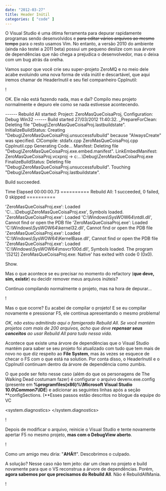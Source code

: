 ```yaml
---
date: "2012-03-27"
title: Header Inútil
categories: [ "code" ]
---
```

O Visual Studio é uma ótima ferramenta para depurar rapidamente programas sendo desenvolvidos e <del>para editar vários arquivos ao mesmo tempo</del> para o resto usamos Vim. No entanto, a versão 2010 do ambiente (ainda não testei a 2011 beta) possui um pequeno deslize com sua árvore de dependências que não chega a prejudica o desenvolvedor, mas o deixa com um bug atrás da orelha.

Vamos supor que você crie seu super-projeto ZeroMQ e no meio dele acabe evoluindo uma nova forma de vida inútil e descartável, que aqui iremos chamar de HeaderInutil e seu fiel companheiro CppInutil:

!

OK. Ele não está fazendo nada, mas e daí? Compilo meu projeto normalmente e depuro ele como se nada estivesse acontecendo.

------ Rebuild All started: Project: ZeroMasQueCoisaProj, Configuration: Debug Win32 ------
Build started 27/03/2012 11:40:32.
_PrepareForClean:
Deleting file "Debug\ZeroMasQueCoisaProj.lastbuildstate".
InitializeBuildStatus:
Creating "Debug\ZeroMasQueCoisaProj.unsuccessfulbuild" because "AlwaysCreate" was specified.
ClCompile:
stdafx.cpp
ZeroMasQueCoisaProj.cpp
CppInutil.cpp
Generating Code...
Manifest:
Deleting file "Debug\ZeroMasQueCoisaProj.exe.embed.manifest".
LinkEmbedManifest:
ZeroMasQueCoisaProj.vcxproj -> c:\...\Debug\ZeroMasQueCoisaProj.exe
FinalizeBuildStatus:
Deleting file "Debug\ZeroMasQueCoisaProj.unsuccessfulbuild".
Touching "Debug\ZeroMasQueCoisaProj.lastbuildstate".

Build succeeded.

Time Elapsed 00:00:00.73
========== Rebuild All: 1 succeeded, 0 failed, 0 skipped ==========

'ZeroMasQueCoisaProj.exe': Loaded 'C:\...\Debug\ZeroMasQueCoisaProj.exe', Symbols loaded.
'ZeroMasQueCoisaProj.exe': Loaded 'C:\Windows\SysWOW64\ntdll.dll', Cannot find or open the PDB file
'ZeroMasQueCoisaProj.exe': Loaded 'C:\Windows\SysWOW64\kernel32.dll', Cannot find or open the PDB file
'ZeroMasQueCoisaProj.exe': Loaded 'C:\Windows\SysWOW64\KernelBase.dll', Cannot find or open the PDB file
'ZeroMasQueCoisaProj.exe': Loaded 'C:\Windows\SysWOW64\msvcr100d.dll', Symbols loaded.
The program '[5212] ZeroMasQueCoisaProj.exe: Native' has exited with code 0 (0x0).

Show.

Mas o que acontece se eu precisar no momento do refactory (**que deve, sim, existir**) eu decidir remover meus arquivos inúteis?

Continuo compilando normalmente o projeto, mas na hora de depurar...

!

Mas o que ocorre? Eu acabei de compilar o projeto! E se eu compilar novamente e pressionar F5, ele continua apresentando o mesmo problema!

_OK, não estou admitindo aqui o famigerado Rebuild All. Se você mantém projetos com mais de 200 arquivos, acho que deve **repensar seus conceitos** ao usar Rebuild All para tudo nessa vida._

Acontece que existe uma árvore de dependências que o Visual Studio mantém para saber se seu projeto foi atualizado com tudo que tem mais de novo no que diz respeito ao **File System**, mas às vezes se esquece de checar o FS com o que está na solution. Por conta disso, o HeaderInutil e o CppInutil continuam dentro da árvore de dependência como zumbis.

O que pode ser feito nesse caso (além do que os personagens de The Walking Dead costumam fazer) é configurar o arquivo devenv.exe.config (presente em **%programfiles(x86)%\Microsoft Visual Studio 10.0\Common7\IDE**) e adicionar as seguintes linhas após a seção **configSections. (**Esses passos estão descritos no blogue da equipe do VC

<system.diagnostics>
<switches>
<add name="CPS" value="4" />
</switches>
</system.diagnostics>

!

Depois de modificar o arquivo, reinicie o Visual Studio e tente novamente apertar F5 no mesmo projeto, **mas com o DebugView aberto**.

!

Como um amigo meu diria: "**AHÁ!!**". Descobrimos o culpado.

A solução? Nesse caso não tem jeito: dar um clean no projeto e build novamente para que o VS reconstrua a árvore de dependências. Porém, **agora sabemos por que precisamos do Rebuild All**. Não é RebuildAllMania.

!
